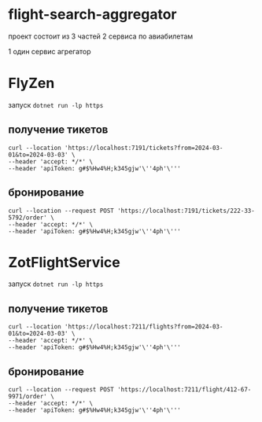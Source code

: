 # flight-search-aggregator

проект состоит из 3 частей
2 сервиса по авиабилетам

1 один сервис агрегатор


# FlyZen
запуск  ```dotnet run -lp https```


## получение тикетов
```curl
curl --location 'https://localhost:7191/tickets?from=2024-03-01&to=2024-03-03' \
--header 'accept: */*' \
--header 'apiToken: g#$%Hw4%H;k345gjw'\''4ph'\'''
```

## бронирование

```curl
curl --location --request POST 'https://localhost:7191/tickets/222-33-5792/order' \
--header 'accept: */*' \
--header 'apiToken: g#$%Hw4%H;k345gjw'\''4ph'\'''
```

# ZotFlightService

запуск  ```dotnet run -lp https```


## получение тикетов
```curl
curl --location 'https://localhost:7211/flights?from=2024-03-01&to=2024-03-03' \
--header 'accept: */*' \
--header 'apiToken: g#$%Hw4%H;k345gjw'\''4ph'\'''
```

## бронирование

```curl
curl --location --request POST 'https://localhost:7211/flight/412-67-9971/order' \
--header 'accept: */*' \
--header 'apiToken: g#$%Hw4%H;k345gjw'\''4ph'\'''
```



